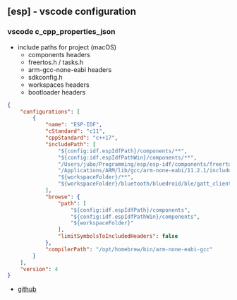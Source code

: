 ## [esp] - vscode configuration

### vscode c_cpp_properties_json
* include paths for project (macOS)
  * components headers
  * freertos.h / tasks.h
  * arm-gcc-none-eabi headers
  * sdkconfig.h
  * workspaces headers
  * bootloader headers
```json
{
    "configurations": [
        {
            "name": "ESP-IDF",
            "cStandard": "c11",
            "cppStandard": "c++17",
            "includePath": [
                "${config:idf.espIdfPath}/components/**",
                "${config:idf.espIdfPathWin}/components/**",
                "/Users/jubo/Programming/esp/esp-idf/components/freertos/FreeRTOS-Kernel/**",
                "/Applications/ARM/lib/gcc/arm-none-eabi/11.2.1/include/**",
                "${workspaceFolder}/**",
                "${workspaceFolder}/bluetooth/bluedroid/ble/gatt_client/build/bootloader/config/"
            ],
            "browse": {
                "path": [
                    "${config:idf.espIdfPath}/components",
                    "${config:idf.espIdfPathWin}/components",
                    "${workspaceFolder}"
                ],
                "limitSymbolsToIncludedHeaders": false
            },
            "compilerPath": "/opt/homebrew/bin/arm-none-eabi-gcc"
        }
    ],
    "version": 4
}
```

* [github](https://github.com/espressif/vscode-esp-idf-extension/blob/master/docs/C_CPP_CONFIGURATION.md)